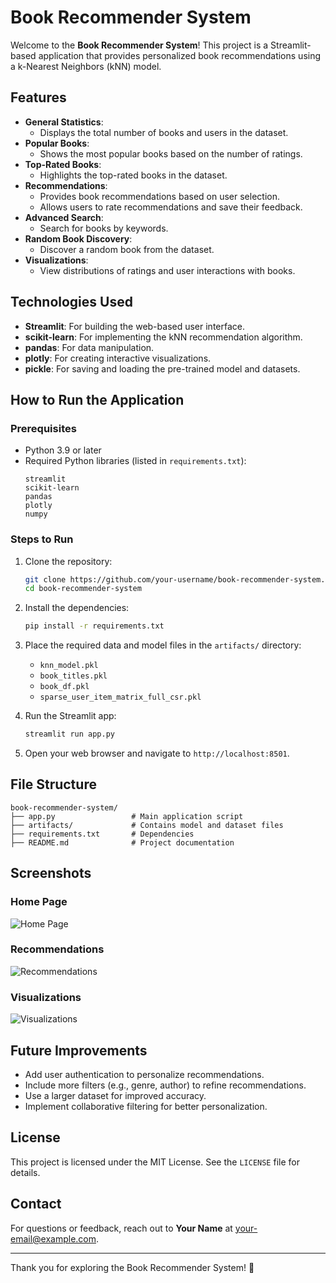 # Book Recommender System

Welcome to the **Book Recommender System**! This project is a Streamlit-based application that provides personalized book recommendations using a k-Nearest Neighbors (kNN) model.

## Features

- **General Statistics**:
  - Displays the total number of books and users in the dataset.
- **Popular Books**:
  - Shows the most popular books based on the number of ratings.
- **Top-Rated Books**:
  - Highlights the top-rated books in the dataset.
- **Recommendations**:
  - Provides book recommendations based on user selection.
  - Allows users to rate recommendations and save their feedback.
- **Advanced Search**:
  - Search for books by keywords.
- **Random Book Discovery**:
  - Discover a random book from the dataset.
- **Visualizations**:
  - View distributions of ratings and user interactions with books.

## Technologies Used

- **Streamlit**: For building the web-based user interface.
- **scikit-learn**: For implementing the kNN recommendation algorithm.
- **pandas**: For data manipulation.
- **plotly**: For creating interactive visualizations.
- **pickle**: For saving and loading the pre-trained model and datasets.

## How to Run the Application

### Prerequisites

- Python 3.9 or later
- Required Python libraries (listed in `requirements.txt`):
  ```
  streamlit
  scikit-learn
  pandas
  plotly
  numpy
  ```

### Steps to Run

1. Clone the repository:
   ```bash
   git clone https://github.com/your-username/book-recommender-system.git
   cd book-recommender-system
   ```

2. Install the dependencies:
   ```bash
   pip install -r requirements.txt
   ```

3. Place the required data and model files in the `artifacts/` directory:
   - `knn_model.pkl`
   - `book_titles.pkl`
   - `book_df.pkl`
   - `sparse_user_item_matrix_full_csr.pkl`

4. Run the Streamlit app:
   ```bash
   streamlit run app.py
   ```

5. Open your web browser and navigate to `http://localhost:8501`.

## File Structure

```
book-recommender-system/
├── app.py                 # Main application script
├── artifacts/             # Contains model and dataset files
├── requirements.txt       # Dependencies
├── README.md              # Project documentation
```

## Screenshots

### Home Page
![Home Page](https://via.placeholder.com/600x300)

### Recommendations
![Recommendations](https://via.placeholder.com/600x300)

### Visualizations
![Visualizations](https://via.placeholder.com/600x300)

## Future Improvements

- Add user authentication to personalize recommendations.
- Include more filters (e.g., genre, author) to refine recommendations.
- Use a larger dataset for improved accuracy.
- Implement collaborative filtering for better personalization.

## License

This project is licensed under the MIT License. See the `LICENSE` file for details.


## Contact

For questions or feedback, reach out to **Your Name** at [your-email@example.com](mailto:your-email@example.com).

---
Thank you for exploring the Book Recommender System! 🚀

